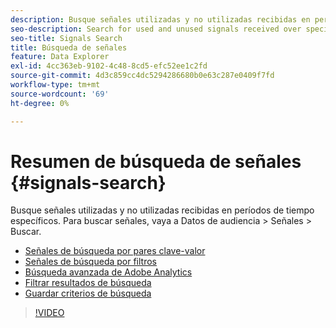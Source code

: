```yaml
---
description: Busque señales utilizadas y no utilizadas recibidas en períodos de tiempo específicos. Para buscar señales, vaya a Datos de audiencia > Señales > Buscar.
seo-description: Search for used and unused signals received over specific periods of time. To search for signals, go to Audience Data > Signals > Search.
seo-title: Signals Search
title: Búsqueda de señales
feature: Data Explorer
exl-id: 4cc363eb-9102-4c48-8cd5-efc52ee1c2fd
source-git-commit: 4d3c859cc4dc5294286680b0e63c287e0409f7fd
workflow-type: tm+mt
source-wordcount: '69'
ht-degree: 0%

---
```


# Resumen de búsqueda de señales {#signals-search}

Busque señales utilizadas y no utilizadas recibidas en períodos de tiempo específicos. Para buscar señales, vaya a Datos de audiencia > Señales > Buscar.

* [Señales de búsqueda por pares clave-valor](/help/using/features/data-explorer/data-explorer-signals-search/data-explorer-search-pairs.md)
* [Señales de búsqueda por filtros](/help/using/features/data-explorer/data-explorer-signals-search/data-explorer-search-filters.md)
* [Búsqueda avanzada de Adobe Analytics](/help/using/features/data-explorer/data-explorer-signals-search/data-explorer-search-analytics.md)
* [Filtrar resultados de búsqueda](/help/using/features/data-explorer/data-explorer-signals-search/data-explorer-filter-results.md)
* [Guardar criterios de búsqueda](/help/using/features/data-explorer/data-explorer-signals-search/data-explorer-save-search.md)

>[!VIDEO](https://video.tv.adobe.com/v/330350?captions=spa)
